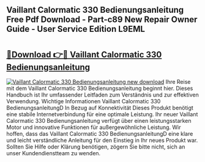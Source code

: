 ## Vaillant Calormatic 330 Bedienungsanleitung Free Pdf Download - Part-c89 New Repair Owner Guide - User Service Edition L9EML

# <h2><a href="http://df19gj.blite.top/?on=Vaillant+Calormatic+330+Bedienungsanleitung">🔗Download 👉🔴 Vaillant Calormatic 330 Bedienungsanleitung</a></h2>

[![Vaillant Calormatic 330 Bedienungsanleitung new download](https://i.imgur.com/lujVjoI.png)](http://df19gj.blite.top/?on=Vaillant+Calormatic+330+Bedienungsanleitung)
Ihre Reise mit dem Vaillant Calormatic 330 Bedienungsanleitung beginnt hier. Dieses Handbuch ist Ihr umfassender Leitfaden zum Verständnis und zur effektiven Verwendung. Wichtige Informationen Vaillant Calormatic 330 BedienungsanleitungD In Bezug auf Konnektivität Dieses Produkt benötigt eine stabile Internetverbindung für eine optimale Leistung. Ihr neuer Vaillant Calormatic 330 Bedienungsanleitung verfügt über einen leistungsstarken Motor und innovative Funktionen für außergewöhnliche Leistung. Wir hoffen, dass das Vaillant Calormatic 330 BedienungsanleitungD eine klare und leicht verständliche Anleitung für den Einstieg in Ihr neues Produkt war. Sollten Sie Hilfe oder Klärung benötigen, zögern Sie bitte nicht, sich an unser Kundendienstteam zu wenden.
